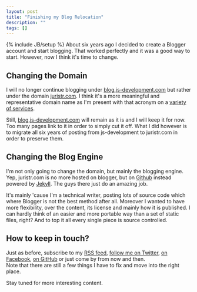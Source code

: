 ```yaml
---
layout: post
title: "Finishing my Blog Relocation"
description: ""
tags: []
---
```

{% include JB/setup %}
About six years ago I decided to create a Blogger account and start blogging. That worked perfectly and it was a good way to start. However, now I think it's time to change.

## Changing the Domain
I will no longer continue blogging under [blog.js-development.com](http://blog.js-development.com) but rather under the domain [juristr.com](http://juristr.com). I think it's a more meaningful and representative domain name as I'm present with that acronym on a [variety](http://github.com/juristr) [of services](http://twitter.com/juristr).

Still, [blog.js-development.com](http://blog.js-development.com) will remain as it is and I will keep it for now. Too many pages link to it in order to simply cut it off. What I did however is to migrate all six years of posting from js-development to juristr.com in order to preserve them.

## Changing the Blog Engine
I'm not only going to change the domain, but mainly the blogging engine. Yep, juristr.com is no more hosted on blogger, but on [Github](http://github.com) instead powered by [Jekyll](https://github.com/mojombo/jekyll). The guys there just do an amazing job.

It's mainly 'cause I'm a technical writer, posting lots of source code which where Blogger is not the best method after all. Moreover I wanted to have more flexibility, over the content, its license and mainly how it is published. I can hardly think of an easier and more portable way than a set of static files, right? And to top it all every single piece is source controlled.

## How to keep in touch?
Just as before, subscribe to my [RSS feed](http://feeds.feedburner.com/juristrumpflohner), [follow me on Twitter](http://twitter.com/juristr), [on Facebook](https://www.facebook.com/pages/Juri-Strumpflohners-TechBlog/157432560964701), [on GitHub](http://github.com/juristr) or just come by from now and then.  
Note that there are still a few things I have to fix and move into the right place.

Stay tuned for more interesting content.

